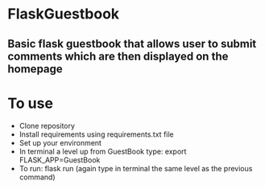 # FlaskGuestbook

## Basic flask guestbook that allows user to submit comments which are then displayed on the homepage

# To use
* Clone repository
* Install requirements using requirements.txt file
* Set up your environment
* In terminal a level up from GuestBook type: export FLASK_APP=GuestBook
* To run: flask run (again type in terminal the same level as the previous command)



